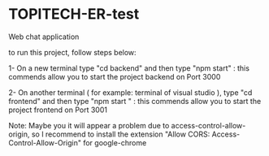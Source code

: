 # TOPITECH-ER-test
Web chat application

to run this project, follow steps below:

1- On a new terminal type "cd backend" and then type "npm start" : this commends allow you to start the project backend on Port 3000

2- On another terminal ( for example: terminal of visual studio ), type "cd frontend" and then type "npm start " : this commends allow you to start the project frontend on Port 3001

Note:
Maybe you it will appear a problem due to access-control-allow-origin, so I recommend to install the extension "Allow CORS: Access-Control-Allow-Origin" for google-chrome
